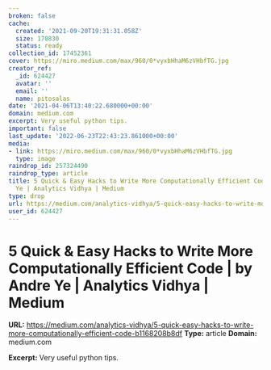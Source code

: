 ```yaml
---
broken: false
cache:
  created: '2021-09-20T19:31:31.058Z'
  size: 170830
  status: ready
collection_id: 17452361
cover: https://miro.medium.com/max/960/0*vyxbHhaM6zVHbfTG.jpg
creator_ref:
  _id: 624427
  avatar: ''
  email: ''
  name: pitosalas
date: '2021-04-06T13:40:22.680000+00:00'
domain: medium.com
excerpt: Very useful python tips.
important: false
last_update: '2022-06-23T22:43:23.861000+00:00'
media:
- link: https://miro.medium.com/max/960/0*vyxbHhaM6zVHbfTG.jpg
  type: image
raindrop_id: 257324490
raindrop_type: article
title: 5 Quick & Easy Hacks to Write More Computationally Efficient Code | by Andre
  Ye | Analytics Vidhya | Medium
type: drop
url: https://medium.com/analytics-vidhya/5-quick-easy-hacks-to-write-more-computationally-efficient-code-b1168208b8df
user_id: 624427
---
```


# 5 Quick & Easy Hacks to Write More Computationally Efficient Code | by Andre Ye | Analytics Vidhya | Medium

**URL:** https://medium.com/analytics-vidhya/5-quick-easy-hacks-to-write-more-computationally-efficient-code-b1168208b8df
**Type:** article
**Domain:** medium.com

**Excerpt:** Very useful python tips.
